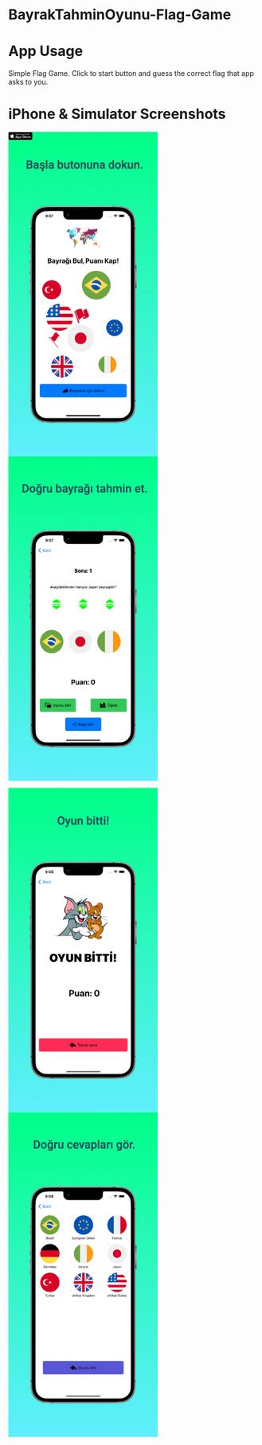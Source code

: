 # BayrakTahminOyunu-Flag-Game

# App Usage

Simple Flag Game. Click to start button and guess the correct flag that app asks to you.

# iPhone & Simulator Screenshots

<p><img align="left" src="https://github.com/cnmalper/BayrakTahminOyunu-Flag-Game-/blob/main/previewed-flaggame/image1.jpeg" width="300" height="650"/></p>
<p><img align="center" src="https://github.com/cnmalper/BayrakTahminOyunu-Flag-Game-/blob/main/previewed-flaggame/image2.jpeg" width="300" height="650"/></p>

<p><img align="left" src="https://github.com/cnmalper/BayrakTahminOyunu-Flag-Game-/blob/main/previewed-flaggame/image4.jpeg" width="300" height="650"/></p>
<p><img align="center" src="https://github.com/cnmalper/BayrakTahminOyunu-Flag-Game-/blob/main/previewed-flaggame/image5.jpeg" width="300" height="650"/></p>

